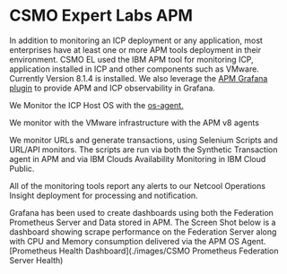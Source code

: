 # CSMO Expert Labs APM
In addition to monitoring an ICP deployment or any application, most enterprises have at least one or more APM tools deployment in their environment.
CSMO EL used the IBM APM tool for monitoring ICP, application installed in ICP and other components such as VMware. Currently Version 8.1.4 is installed. We also leverage the [APM Grafana plugin](https://github.com/rafal-szypulka/grafana-ibm-apm) to provide APM and ICP observability in Grafana.  

We Monitor the ICP Host OS with the [os-agent.](./images/ICPHOSTOSMon.png)



We monitor with the VMware infrastructure with the APM v8 agents



We monitor URLs and generate transactions, using Selenium Scripts and URL/API monitors. The scripts are run via both the Synthetic Transaction agent in APM and via IBM Clouds Availability Monitoring in IBM Cloud Public.

All of the monitoring tools report any alerts to our Netcool Operations Insight deployment for processing and notification.  

Grafana has been used to create dashboards using both the Federation Prometheus Server and Data stored in APM. The Screen Shot below is a dashboard showing scrape performance on the Federation Server along with CPU and Memory consumption delivered via the APM OS Agent. [Prometheus Health Dashboard](./images/CSMO Prometheus Federation Server Health)
